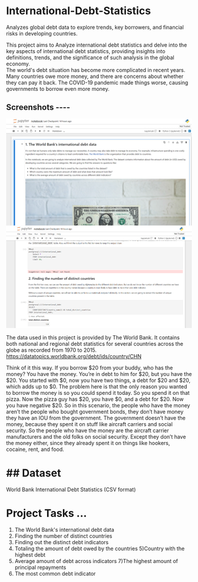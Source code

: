 # International-Debt-Statistics
Analyzes global debt data to explore trends, key borrowers, and financial risks in developing countries.

This project aims to Analyze international debt statistics and delve into the key aspects of international debt statistics, providing insights into definitions, trends, and the significance of such analysis in the global economy.  
The world's debt situation has become more complicated in recent years. Many countries owe more money, and there are concerns about whether they can pay it back. The COVID-19 pandemic made things worse, causing governments to borrow even more money.

## Screenshots ----
![screenshot](https://github.com/prajju149/International-Debt-Statistics/blob/main/main/image/Screenshot%202025-05-25%20213738.png?raw=true)
![Screenshot](https://github.com/prajju149/International-Debt-Statistics/blob/main/main/image/Screenshot%202025-05-25%20213810.png?raw=true)

The data used in this project is provided by The World Bank. It contains both national and regional debt statistics for several countries across the globe as recorded from 1970 to 2015.
https://datatopics.worldbank.org/debt/ids/country/CHN

Think of it this way. If you borrow $20 from your buddy, who has the money? You have the money. You’re in debt to him for $20, but you have the $20. You started with $0, now you have two things, a debt for $20 and $20, which adds up to $0.
The problem here is that the only reason you wanted to borrow the money is so you could spend it today.
So you spend it on that pizza. Now the pizza guy has $20, you have $0, and a debt for $20. Now you have negative $20.
So in this scenario, the people who have the money aren’t the people who bought government bonds, they don’t have money they have an IOU from the government. The government doesn’t have the money, because they spent it on stuff like aircraft carriers and social security. So the people who have the money are the aircraft carrier manufacturers and the old folks on social security. Except they don’t have the money either, since they already spent it on things like hookers, cocaine, rent, and food.

# ## Dataset
World Bank International Debt Statistics (CSV format)


# Project Tasks ... 

1) The World Bank's international debt data
2) Finding the number of distinct countries
3) Finding out the distinct debt indicators
4) Totaling the amount of debt owed by the countries
5)Country with the highest debt
6) Average amount of debt across indicators
7)The highest amount of principal repayments
8) The most common debt indicator
